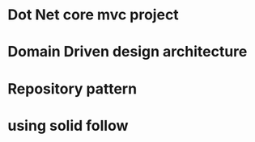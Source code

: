 # Dot Net core mvc project
# Domain Driven design architecture
# Repository pattern
# using solid follow
